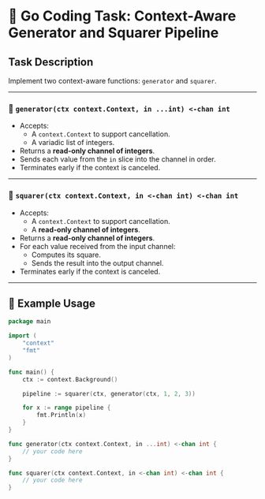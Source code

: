 # 🔄 Go Coding Task: Context-Aware Generator and Squarer Pipeline

## Task Description

Implement two context-aware functions: `generator` and `squarer`.

---

### 🧮 `generator(ctx context.Context, in ...int) <-chan int`

- Accepts:
  - A `context.Context` to support cancellation.
  - A variadic list of integers.
- Returns a **read-only channel of integers**.
- Sends each value from the `in` slice into the channel in order.
- Terminates early if the context is canceled.

---

### 🔢 `squarer(ctx context.Context, in <-chan int) <-chan int`

- Accepts:
  - A `context.Context` to support cancellation.
  - A **read-only channel of integers**.
- Returns a **read-only channel of integers**.
- For each value received from the input channel:
  - Computes its square.
  - Sends the result into the output channel.
- Terminates early if the context is canceled.

---

## 🔧 Example Usage

```go
package main

import (
	"context"
	"fmt"
)

func main() {
	ctx := context.Background()

	pipeline := squarer(ctx, generator(ctx, 1, 2, 3))

	for x := range pipeline {
		fmt.Println(x)
	}
}

func generator(ctx context.Context, in ...int) <-chan int {
	// your code here
}

func squarer(ctx context.Context, in <-chan int) <-chan int {
	// your code here
}
```
